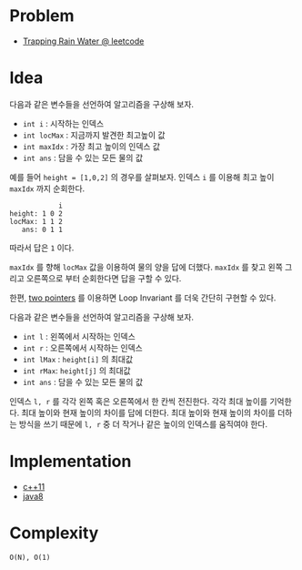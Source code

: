 # Problem

* [Trapping Rain Water
 @ leetcode](https://leetcode.com/explore/interview/card/top-interview-questions-hard/124/others/875/)

# Idea

다음과 같은 변수들을 선언하여 알고리즘을 구상해 보자.

* `int i` : 시작하는 인덱스
* `int locMax` : 지금까지 발견한 최고높이 값
* `int maxIdx` : 가장 최고 높이의 인덱스 값
* `int ans` : 담을 수 있는 모든 물의 값

예를 들어 `height = [1,0,2]` 의 경우를 살펴보자. 인덱스 `i` 를 이용해 최고 높이 `maxIdx` 까지 순회한다.   

```
            i
height: 1 0 2
locMax: 1 1 2
   ans: 0 1 1
```

따라서 답은 `1` 이다.

`maxIdx` 를 향해 `locMax` 값을 이용하여 물의 양을 답에 더했다. `maxIdx` 를 찾고 왼쪽 그리고 오른쪽으로 부터 순회한다면 답을 구할 수 있다. 

한편, [two pointers](/doc/two_pointers.md) 를 이용하면 Loop Invariant 를 더욱 간단히 구현할 수 있다.

다음과 같은 변수들을 선언하여 알고리즘을 구상해 보자.

* `int l` : 왼쪽에서 시작하는 인덱스
* `int r` : 오른쪽에서 시작하는 인덱스
* `int lMax` : `height[i]` 의 최대값
* `int rMax`: `height[j]` 의 최대값
* `int ans` : 담을 수 있는 모든 물의 값

인덱스 `l, r` 를 각각 왼쪽 혹은 오른쪽에서 한 칸씩 전진한다. 각각 최대
높이를 기억한다. 최대 높이와 현재 높이의 차이를 답에 더한다. 최대
높이와 현재 높이의 차이를 더하는 방식을 쓰기 때문에 `l, r` 중 더
작거나 같은 높이의 인덱스를 움직여야 한다.

# Implementation

* [c++11](a.cpp)
* [java8](MainApp.java)

# Complexity

```
O(N), O(1)
```
